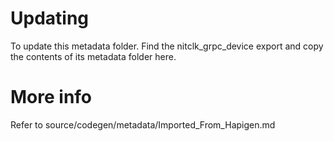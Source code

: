 # Updating

To update this metadata folder. Find the nitclk_grpc_device export and copy the contents of its metadata folder here.

# More info

Refer to source/codegen/metadata/Imported_From_Hapigen.md
